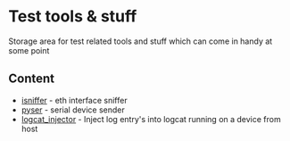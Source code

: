 # Test tools & stuff
Storage area for test related tools and stuff which can come in handy at some point

## Content
* [isniffer](isniffer/readme.md) - eth interface sniffer
* [pyser](pyser/readme.md) - serial device sender
* [logcat_injector](logcat_injector/readme.md) - Inject log entry's into logcat running on a device from host
